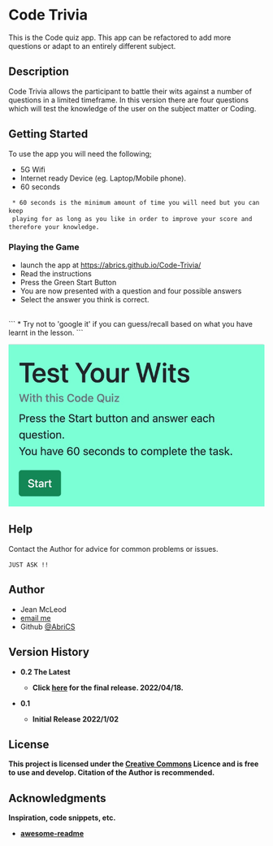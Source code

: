# Code Trivia

This is the Code quiz app.  This app can be refactored to add more questions or adapt to an 
entirely different subject.


## Description

Code Trivia allows the participant to battle their wits against a  number of 
questions in a limited timeframe. In this version there are four questions which will test
the knowledge of the user on the subject matter or Coding.


## Getting Started

To use the app you will need the following;

- 5G Wifi
- Internet ready Device (eg. Laptop/Mobile phone).
- 60 seconds
```
 * 60 seconds is the minimum amount of time you will need but you can keep 
 playing for as long as you like in order to improve your score and therefore your knowledge.
 ```


### Playing the Game

- launch the app at  https://abrics.github.io/Code-Trivia/
- Read the instructions
- Press the Green Start Button
- You are now presented with a question and four possible answers  
- Select the answer you think is correct. 
 <br>
 ```
 * Try not to 'google it' if you can guess/recall based on what you have 
 learnt in the lesson.
  ```

![Deployed Application-Start Page](/assets/images/Startpage.jpeg)



## Help

Contact the Author for advice for common problems or issues. 

```
JUST ASK !!
```

## Author

- Jean McLeod
- <a href="mailto:AbriCSltd@gmail.com">email me</a>
- Github [@AbriCS](https://github.com/AbriCS)

## Version History

- <b>0.2  The Latest<b>
    - Click [here](https://abrics.github.io/Code-Trivia) for the final release. 2022/04/18.

- 0.1
  - Initial Release 2022/1/02

## License

This project is licensed under the [Creative Commons](https://creativecommons.org/licenses/by/2.0/uk/) Licence and is free to use and develop. Citation of the Author is recommended.

## Acknowledgments

Inspiration, code snippets, etc.

- [awesome-readme](https://github.com/matiassingers/awesome-readme)
